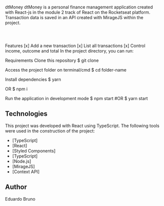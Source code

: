 dtMoney
dtMoney is a personal finance management application created with React-js in the module 2 track of React on the Rocketseat platform. Transaction data is saved in an API created with MirageJS within the project.

<h1 align="center">
<img alt="" title="" src="https://user-images.githubusercontent.com/47367373/229123439-5b788915-067a-47bf-ad9b-c581aa528274.gif"/>
</h1>

Features
[x] Add a new transaction
[x] List all transactions
[x] Control income, outcome and total
In the project directory, you can run:

Requirements
Clone this repository
$ git clone

Access the project folder on terminal/cmd
$ cd folder-name

Install dependencies
$ yarn

OR
$ npm i

Run the application in development mode
$ npm start
#OR
$ yarn start



## Technologies
This project was developed with React using TypeScript.
The following tools were used in the construction of the project:
- [TypeScript]
- [React]
- [Styled Components]
- [TypeScript]
- [Node.js]
- [MirageJS]
- [Context API]

## Author
Eduardo Bruno
